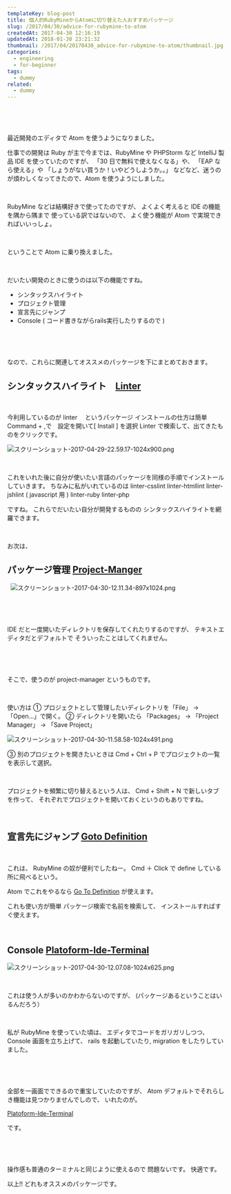 ```yaml
---
templateKey: blog-post
title: 個人的RubyMineからAtomに切り替えた人おすすめパッケージ
slug: /2017/04/30/advice-for-rubymine-to-atom
createdAt: 2017-04-30 12:16:19
updatedAt: 2018-01-30 23:21:32
thumbnail: /2017/04/20170430_advice-for-rubymine-to-atom/thumbnail.jpg
categories:
  - engineering
  - for-beginner
tags:
  - dummy
related:
  - dummy
---
```


&nbsp;

&nbsp;

最近開発のエディタで Atom を使うようになりました。

<div class="adsense-double-rect"></div>

仕事での開発は Ruby が主で今までは、RubyMine や PHPStorm など
IntelliJ 製品 IDE を使っていたのですが、
「30 日で無料で使えなくなる」や、
「EAP なら使える」や
「しょうがない買うか！いやどうしようか。。」
などなど、迷うのが煩わしくなってきたので、Atom を使うようにしました。

&nbsp;

RubyMine などは結構好きで使ってたのですが、
よくよく考えると IDE の機能を隅から隅まで
使っている訳ではないので、
よく使う機能が Atom で実現できればいいっしょ。

&nbsp;

ということで Atom に乗り換えました。

&nbsp;

だいたい開発のときに使うのは以下の機能ですね。

<ul class="cool-list">
 	<li>
シンタックスハイライト
</li>
 	<li>
プロジェクト管理
</li>
 	<li>
宣言先にジャンプ
</li>
 	<li>
Console ( コード書きながらrails実行したりするので )
</li>
</ul>
&nbsp;

&nbsp;

なので、これらに関連してオススメのパッケージを下にまとめておきます。

<h2 class="chapter">シンタックスハイライト　<a href="https://atom.io/packages/linter">Linter</a></h2>
&nbsp;

今利用しているのが linter 　というパッケージ
インストールの仕方は簡単 Command + ,で　設定を開いて[ Install ] を選択
Linter で検索して、出てきたものをクリックです。

<img class="post-image almost-width" src="https://statics.ver-1-0.net/uploads/2017/04/20170430_advice-for-rubymine-to-atom/スクリーンショット-2017-04-29-22.59.17-1024x900.png" alt="スクリーンショット-2017-04-29-22.59.17-1024x900.png"/>

&nbsp;

これをいれた後に自分が使いたい言語のパッケージを同様の手順でインストールしていきます。
ちなみに私がいれているのは
linter-csslint
linter-htmllint
linter-jshlint ( javascript 用 )
linter-ruby
linter-php

ですね。
これらでだいたい自分が開発するものの
シンタックスハイライトを網羅できます。

&nbsp;

お次は、

<h2></h2>
<h2 class="chapter">パッケージ管理 <a href="https://atom.io/packages/project-manager">Project-Manger</a></h2>
&nbsp;

<img class="post-image almost-width" src="https://statics.ver-1-0.net/uploads/2017/04/20170430_advice-for-rubymine-to-atom/スクリーンショット-2017-04-30-12.11.34-897x1024.png" alt="スクリーンショット-2017-04-30-12.11.34-897x1024.png"/>

&nbsp;

&nbsp;

IDE だと一度開いたディレクトリを保存してくれたりするのですが、
テキストエディタだとデフォルトで
そういったことはしてくれません。

&nbsp;

&nbsp;

そこで、使うのが
project-manager というものです。

&nbsp;

使い方は
① プロジェクトとして管理したいディレクトリを「File」 -> 「Open...」で開く。
② ディレクトリを開いたら
「Packages」 -> 「Project Manager」 -> 「Save Project」

<img class="post-image almost-width" src="https://statics.ver-1-0.net/uploads/2017/04/20170430_advice-for-rubymine-to-atom/スクリーンショット-2017-04-30-11.58.58-1024x491.png" alt="スクリーンショット-2017-04-30-11.58.58-1024x491.png"/>

③ 別のプロジェクトを開きたいときは Cmd + Ctrl + P
でプロジェクトの一覧を表示して選択。

&nbsp;

プロジェクトを頻繁に切り替えるという人は、
Cmd + Shift + N で新しいタブを作って、
それぞれでプロジェクトを開いておくというのもありですね。

&nbsp;

<h2 class="chapter">宣言先にジャンプ <a href="https://atom.io/packages/goto-definition">Goto Definition</a></h2>
&nbsp;

これは、
RubyMine の奴が便利でしたねー。
Cmd ＋ Click で define している所に飛べるという。

Atom でこれをやるなら
<a href="https://atom.io/packages/goto-definition">Go To Definition</a>
が使えます。

これも使い方が簡単 パッケージ検索で名前を検索して、
インストールすればすぐ使えます。

&nbsp;

<h2 class="chapter">Console <a href="https://atom.io/packages/platformio-ide-terminal">Platoform-Ide-Terminal</a></h2>
<img class="post-image almost-width" src="https://statics.ver-1-0.net/uploads/2017/04/20170430_advice-for-rubymine-to-atom/スクリーンショット-2017-04-30-12.07.08-1024x625.png" alt="スクリーンショット-2017-04-30-12.07.08-1024x625.png"/>

&nbsp;

これは使う人が多いのかわからないのですが、
(パッケージあるということはいるんだろう）

&nbsp;

私が RubyMine を使っていた頃は、
エディタでコードをガリガリしつつ、
Console 画面を立ち上げて、
rails を起動していたり,
migration をしたりしていました。

&nbsp;

&nbsp;

全部を一画面でできるので重宝していたのですが、
Atom デフォルトでそれらしき機能は見つかりませんでしので、
いれたのが。

<a href="https://atom.io/packages/platformio-ide-terminal">Platoform-Ide-Terminal</a>

です。

&nbsp;

&nbsp;

操作感も普通のターミナルと同じように使えるので
問題ないです。
快適です。

以上!!
どれもオススメのパッケージです。

<div class="adsense-double-rect"></div>
